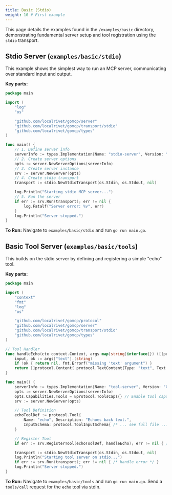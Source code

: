 ```yaml
---
title: Basic (Stdio)
weight: 10 # First example
---
```


This page details the examples found in the `/examples/basic` directory, demonstrating fundamental server setup and tool registration using the `stdio` transport.

## Stdio Server (`examples/basic/stdio`)

This example shows the simplest way to run an MCP server, communicating over standard input and output.

**Key parts:**

```go
package main

import (
	"log"
	"os"

	"github.com/localrivet/gomcp/server"
	"github.com/localrivet/gomcp/transport/stdio"
	"github.com/localrivet/gomcp/types"
)

func main() {
	// 1. Define server info
	serverInfo := types.Implementation{Name: "stdio-server", Version: "0.1.0"}
	// 2. Create server options
	opts := server.NewServerOptions(serverInfo)
	// 3. Create server instance
	srv := server.NewServer(opts)
	// 4. Create stdio transport
	transport := stdio.NewStdioTransport(os.Stdin, os.Stdout, nil)

	log.Println("Starting stdio MCP server...")
	// 5. Run the server
	if err := srv.Run(transport); err != nil {
		log.Fatalf("Server error: %v", err)
	}
	log.Println("Server stopped.")
}
```

**To Run:** Navigate to `examples/basic/stdio` and run `go run main.go`.

## Basic Tool Server (`examples/basic/tools`)

This builds on the stdio server by defining and registering a simple "echo" tool.

**Key parts:**

```go
package main

import (
	"context"
	"fmt"
	"log"
	"os"

	"github.com/localrivet/gomcp/protocol"
	"github.com/localrivet/gomcp/server"
	"github.com/localrivet/gomcp/transport/stdio"
	"github.com/localrivet/gomcp/types"
)

// Tool Handler
func handleEcho(ctx context.Context, args map[string]interface{}) ([]protocol.Content, error) {
	input, ok := args["text"].(string)
	if !ok { return nil, fmt.Errorf("missing 'text' argument") }
	return []protocol.Content{ protocol.TextContent{Type: "text", Text: "Echo: " + input} }, nil
}

func main() {
	serverInfo := types.Implementation{Name: "tool-server", Version: "0.1.0"}
	opts := server.NewServerOptions(serverInfo)
	opts.Capabilities.Tools = &protocol.ToolsCaps{} // Enable tool capability
	srv := server.NewServer(opts)

	// Tool Definition
	echoToolDef := protocol.Tool{
		Name: "echo", Description: "Echoes back text.",
		InputSchema: protocol.ToolInputSchema{ /* ... see full file ... */ },
	}

	// Register Tool
	if err := srv.RegisterTool(echoToolDef, handleEcho); err != nil { /* handle error */ }

	transport := stdio.NewStdioTransport(os.Stdin, os.Stdout, nil)
	log.Println("Starting tool server on stdio...")
	if err := srv.Run(transport); err != nil { /* handle error */ }
	log.Println("Server stopped.")
}
```

**To Run:** Navigate to `examples/basic/tools` and run `go run main.go`. Send a `tools/call` request for the `echo` tool via stdin.
